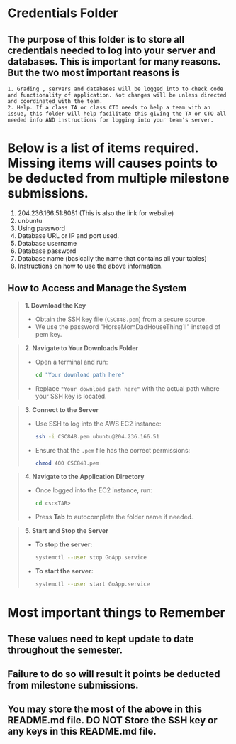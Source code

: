 # Credentials Folder

## The purpose of this folder is to store all credentials needed to log into your server and databases. This is important for many reasons. But the two most important reasons is
    1. Grading , servers and databases will be logged into to check code and functionality of application. Not changes will be unless directed and coordinated with the team.
    2. Help. If a class TA or class CTO needs to help a team with an issue, this folder will help facilitate this giving the TA or CTO all needed info AND instructions for logging into your team's server. 


# Below is a list of items required. Missing items will causes points to be deducted from multiple milestone submissions.

1. 204.236.166.51:8081 (This is also the link for website)
2. unbuntu
3. Using password
4. Database URL or IP and port used.
5. Database username
6. Database password
7. Database name (basically the name that contains all your tables)
8. Instructions on how to use the above information.

## How to Access and Manage the System

> **1. Download the Key**
> - Obtain the SSH key file (`CSC848.pem`) from a secure source.
> - We use the password "HorseMomDadHouseThing1!" instead of pem key.

> **2. Navigate to Your Downloads Folder**
> - Open a terminal and run:
>   ```bash
>   cd "Your download path here"
>   ```
> - Replace `"Your download path here"` with the actual path where your SSH key is located.

> **3. Connect to the Server**
> - Use SSH to log into the AWS EC2 instance:
>   ```bash
>   ssh -i CSC848.pem ubuntu@204.236.166.51
>   ```
> - Ensure that the `.pem` file has the correct permissions:
>   ```bash
>   chmod 400 CSC848.pem
>   ```

> **4. Navigate to the Application Directory**
> - Once logged into the EC2 instance, run:
>   ```bash
>   cd csc<TAB>
>   ```
> - Press **Tab** to autocomplete the folder name if needed.

> **5. Start and Stop the Server**
> - **To stop the server:**
>   ```bash
>   systemctl --user stop GoApp.service
>   ```
> - **To start the server:**
>   ```bash
>   systemctl --user start GoApp.service
>   

# Most important things to Remember
## These values need to kept update to date throughout the semester. <br>
## <strong>Failure to do so will result it points be deducted from milestone submissions.</strong><br>
## You may store the most of the above in this README.md file. DO NOT Store the SSH key or any keys in this README.md file.
